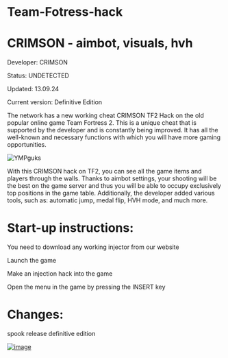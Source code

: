 # Team-Fotress-hack

# CRIMSON - aimbot, visuals, hvh

   Developer: CRIMSON
 
   Status: UNDETECTED

  Updated: 13.09.24

   Current version: Definitive Edition


The network has a new working cheat CRIMSON TF2 Hack on the old popular online game Team Fortress 2. This is a unique cheat that is supported by the developer and is constantly being improved. It has all the well-known and necessary functions with which you will have more gaming opportunities.

![YMPguks](https://github.com/user-attachments/assets/e15d64f4-6dda-40c5-b31f-2f2a2a368cbf)

With this CRIMSON hack on TF2, you can see all the game items and players through the walls. Thanks to aimbot settings, your shooting will be the best on the game server and thus you will be able to occupy exclusively top positions in the game table. Additionally, the developer added various tools, such as: automatic jump, medal flip, HVH mode, and much more.

# Start-up instructions:

You need to download any working injector from our website

Launch the game

Make an injection hack into the game

Open the menu in the game by pressing the INSERT key

# Changes:

spook release definitive edition 

[![image](https://i.imgur.com/1La1HKf.png)]()
